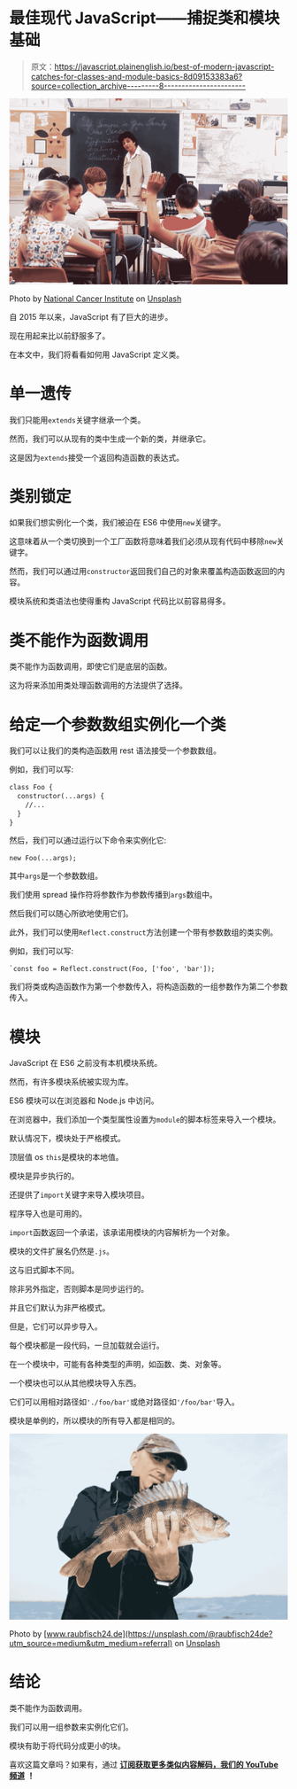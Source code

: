 # 最佳现代 JavaScript——捕捉类和模块基础

> 原文：<https://javascript.plainenglish.io/best-of-modern-javascript-catches-for-classes-and-module-basics-8d09153383a6?source=collection_archive---------8----------------------->

![](img/39dba4590de16d696b6c385c59070c9d.png)

Photo by [National Cancer Institute](https://unsplash.com/@nci?utm_source=medium&utm_medium=referral) on [Unsplash](https://unsplash.com?utm_source=medium&utm_medium=referral)

自 2015 年以来，JavaScript 有了巨大的进步。

现在用起来比以前舒服多了。

在本文中，我们将看看如何用 JavaScript 定义类。

# 单一遗传

我们只能用`extends`关键字继承一个类。

然而，我们可以从现有的类中生成一个新的类，并继承它。

这是因为`extends`接受一个返回构造函数的表达式。

# 类别锁定

如果我们想实例化一个类，我们被迫在 ES6 中使用`new`关键字。

这意味着从一个类切换到一个工厂函数将意味着我们必须从现有代码中移除`new`关键字。

然而，我们可以通过用`constructor`返回我们自己的对象来覆盖构造函数返回的内容。

模块系统和类语法也使得重构 JavaScript 代码比以前容易得多。

# 类不能作为函数调用

类不能作为函数调用，即使它们是底层的函数。

这为将来添加用类处理函数调用的方法提供了选择。

# 给定一个参数数组实例化一个类

我们可以让我们的类构造函数用 rest 语法接受一个参数数组。

例如，我们可以写:

```
class Foo {
  constructor(...args) {
    //...
  }
}
```

然后，我们可以通过运行以下命令来实例化它:

```
new Foo(...args);
```

其中`args`是一个参数数组。

我们使用 spread 操作符将参数作为参数传播到`args`数组中。

然后我们可以随心所欲地使用它们。

此外，我们可以使用`Reflect.construct`方法创建一个带有参数数组的类实例。

例如，我们可以写:

```
`const foo = Reflect.construct(Foo, ['foo', 'bar']);
```

我们将类或构造函数作为第一个参数传入，将构造函数的一组参数作为第二个参数传入。

# 模块

JavaScript 在 ES6 之前没有本机模块系统。

然而，有许多模块系统被实现为库。

ES6 模块可以在浏览器和 Node.js 中访问。

在浏览器中，我们添加一个类型属性设置为`module`的脚本标签来导入一个模块。

默认情况下，模块处于严格模式。

顶层值 os `this`是模块的本地值。

模块是异步执行的。

还提供了`import`关键字来导入模块项目。

程序导入也是可用的。

`import`函数返回一个承诺，该承诺用模块的内容解析为一个对象。

模块的文件扩展名仍然是`.js`。

这与旧式脚本不同。

除非另外指定，否则脚本是同步运行的。

并且它们默认为非严格模式。

但是，它们可以异步导入。

每个模块都是一段代码，一旦加载就会运行。

在一个模块中，可能有各种类型的声明，如函数、类、对象等。

一个模块也可以从其他模块导入东西。

它们可以用相对路径如`'./foo/bar'`或绝对路径如`'/foo/bar'`导入。

模块是单例的，所以模块的所有导入都是相同的。

![](img/382d6627a61fb3b9c5c83a335760b4ca.png)

Photo by [www.raubfisch24.de](https://unsplash.com/@raubfisch24de?utm_source=medium&utm_medium=referral) on [Unsplash](https://unsplash.com?utm_source=medium&utm_medium=referral)

# 结论

类不能作为函数调用。

我们可以用一组参数来实例化它们。

模块有助于将代码分成更小的块。

喜欢这篇文章吗？如果有，通过 [**订阅获取更多类似内容解码，我们的 YouTube 频道**](https://www.youtube.com/channel/UCtipWUghju290NWcn8jhyAw) **！**